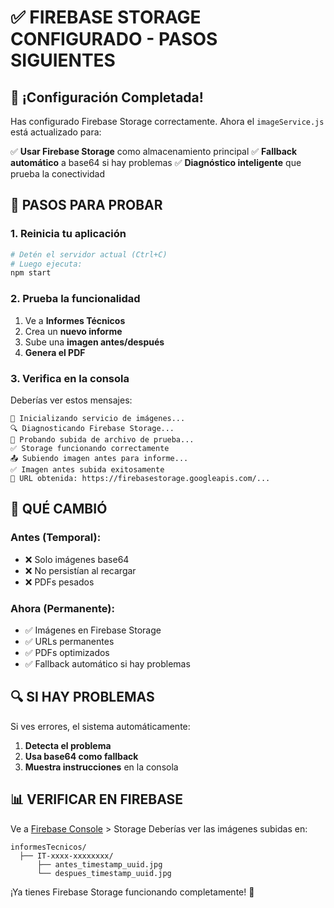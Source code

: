 # ✅ FIREBASE STORAGE CONFIGURADO - PASOS SIGUIENTES

## 🎉 ¡Configuración Completada!

Has configurado Firebase Storage correctamente. Ahora el `imageService.js` está actualizado para:

✅ **Usar Firebase Storage** como almacenamiento principal
✅ **Fallback automático** a base64 si hay problemas
✅ **Diagnóstico inteligente** que prueba la conectividad

## 🚀 PASOS PARA PROBAR

### 1. Reinicia tu aplicación
```bash
# Detén el servidor actual (Ctrl+C)
# Luego ejecuta:
npm start
```

### 2. Prueba la funcionalidad
1. Ve a **Informes Técnicos**
2. Crea un **nuevo informe**
3. Sube una **imagen antes/después**
4. **Genera el PDF**

### 3. Verifica en la consola
Deberías ver estos mensajes:
```
🔧 Inicializando servicio de imágenes...
🔍 Diagnosticando Firebase Storage...
🧪 Probando subida de archivo de prueba...
✅ Storage funcionando correctamente
📤 Subiendo imagen antes para informe...
✅ Imagen antes subida exitosamente
🔗 URL obtenida: https://firebasestorage.googleapis.com/...
```

## 🎯 QUÉ CAMBIÓ

### Antes (Temporal):
- ❌ Solo imágenes base64
- ❌ No persistían al recargar
- ❌ PDFs pesados

### Ahora (Permanente):
- ✅ Imágenes en Firebase Storage
- ✅ URLs permanentes
- ✅ PDFs optimizados
- ✅ Fallback automático si hay problemas

## 🔍 SI HAY PROBLEMAS

Si ves errores, el sistema automáticamente:
1. **Detecta el problema**
2. **Usa base64 como fallback**
3. **Muestra instrucciones** en la consola

## 📊 VERIFICAR EN FIREBASE

Ve a [Firebase Console](https://console.firebase.google.com/) > Storage
Deberías ver las imágenes subidas en:
```
informesTecnicos/
  ├── IT-xxxx-xxxxxxxx/
      ├── antes_timestamp_uuid.jpg
      └── despues_timestamp_uuid.jpg
```

¡Ya tienes Firebase Storage funcionando completamente! 🎉
